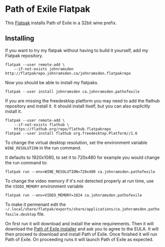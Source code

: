 # Path of Exile Flatpak

This [Flatpak](https://flatpak.org) installs Path of Exile in a 32bit wine prefix.

## Installing

If you want to try my flatpak without having to build it yourself, add my Flatpak repository.

```
flatpak --user remote-add \
    --if-not-exists johnramsden http://flatpakrepo.johnramsden.ca/johnramsden.flatpakrepo
```

Now you should be able to install my flatpaks.

```
flatpak --user install johnramsden ca.johnramsden.pathofexile
```

If you are missing the freedesktop platform you may need to add the flathub repository and install it. It should install itself, but you can also explicitly install it.

```
flatpak --user remote-add \
    --if-not-exists flathub \
    https://flathub.org/repo/flathub.flatpakrepo
flatpak --user install flathub org.freedesktop.Platform//1.6
```

To change the virtual desktop resolution, set the environment variable `WINE_RESOLUTION` in the run command. 

It defaults to 1920x1080, to set it to 720x480 for example you would change the run command to: 

```
flatpak run --env=WINE_RESOLUTION=720x480 ca.johnramsden.pathofexile
```

To change the video memory if it's not detected properly at run time, use the `VIDEO_MEMORY` environment variable

```
flatpak run --env=VIDEO_MEMORY=1024 ca.johnramsden.pathofexile 
```

To make it permenant edit the `~/.local/share/flatpak/exports/share/applications/ca.johnramsden.pathofexile.desktop` file.

On first run it will download and install the wine requirements. Then it will download the [Path of Exile installer](https://www.pathofexile.com/downloads/PathOfExileInstaller.exe) and ask you to agree to the EULA. It will then proceed to download and install Path of Exile. Once finished it will run Path of Exile. On proceeding runs it will launch Path of Exile as expected.
